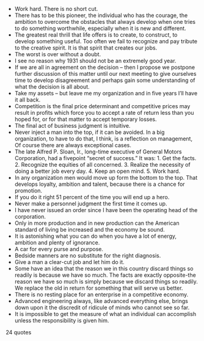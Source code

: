  - Work hard. There is no short cut.
 - There has to be this pioneer, the individual who has the courage, the ambition to overcome the obstacles that always develop when one tries to do something worthwhile, especially when it is new and different.
 - The greatest real thrill that life offers is to create, to construct, to develop something useful. Too often we fail to recognize and pay tribute to the creative spirit. It is that spirit that creates our jobs.
 - The worst is over without a doubt.
 - I see no reason why 1931 should not be an extremely good year.
 - If we are all in agreement on the decision – then I propose we postpone further discussion of this matter until our next meeting to give ourselves time to develop disagreement and perhaps gain some understanding of what the decision is all about.
 - Take my assets – but leave me my organization and in five years I’ll have it all back.
 - Competition is the final price determinant and competitive prices may result in profits which force you to accept a rate of return less than you hoped for, or for that matter to accept temporary losses.
 - The final act of business judgment is intuitive.
 - Never inject a man into the top, if it can be avoided. In a big organization, to have to do that, I think, is a reflection on management, Of course there are always exceptional cases.
 - The late Alfred P. Sloan, Ir., long-time executive of General Motors Corporation, had a fivepoint “secret of success.” It was: 1. Get the facts. 2. Recognize the equities of all concerned. 3. Realize the necessity of doing a better job every day. 4. Keep an open mind. 5. Work hard.
 - In any organization men would move up form the bottom to the top. That develops loyalty, ambition and talent, because there is a chance for promotion.
 - If you do it right 51 percent of the time you will end up a hero.
 - Never make a personnel judgment the first time it comes up.
 - I have never issued an order since I have been the operating head of the corporation.
 - Only in more production and in new production can the American standard of living be increased and the economy be sound.
 - It is astonishing what you can do when you have a lot of energy, ambition and plenty of ignorance.
 - A car for every purse and purpose.
 - Bedside manners are no substitute for the right diagnosis.
 - Give a man a clear-cut job and let him do it.
 - Some have an idea that the reason we in this country discard things so readily is because we have so much. The facts are exactly opposite-the reason we have so much is simply because we discard things so readily. We replace the old in return for something that will serve us better.
 - There is no resting place for an enterprise in a competitive economy.
 - Advanced engineering always, like advanced everything else, brings down upon it the discredit of ridicule of minds who cannot see so far.
 - It is impossible to get the measure of what an individual can accomplish unless the responsibility is given him.

24 quotes